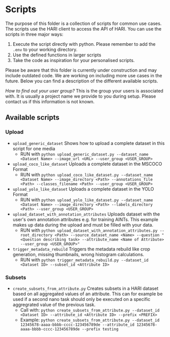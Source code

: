 # Scripts

The purpose of this folder is a collection of scripts for common use cases.
The scripts use the HARI client to access the API of HARI.
You can use the scripts in three major ways:
1. Execute the script directly with python. Please remember to add the `.env` to your working directory.
1. Use the defined functions in larger scripts
2. Take the code as inspiration for your personalised scripts.

Please be aware that this folder is currently under construction and may include outdated code.
We are working on including more use cases in the future.
Below you can find a description of the different available scripts.

*How to find out your user group?*
This is the group your users is associated with. It is usually a project name we provide to you during setup. Please contact us if this information is not known.

## Available scripts

### Upload

- `upload_generic_dataset` Shows how to upload a complete dataset in this script for one media
  - RUN with `python upload_generic_dataset.py --dataset_name <Dataset Name> --image_url <URL> --user_group <USER_GROUP>`
- `upload_coco_like_dataset` Uploads a complete dataset in the MSCOCO Format
  - RUN with `python upload_coco_like_dataset.py --dataset_name <Dataset Name> --image_directory <Path> --annotations_file <Path> --classes_filename <Path> --user_group <USER_GROUP>`
- `upload_yolo_like_dataset` Uploads a complete dataset in the YOLO Format
  - RUN with `python upload_yolo_like_dataset.py --dataset_name <Dataset Name> --image_directory <Path> --labels_directory <Path> --user_group <USER_GROUP>`
- `upload_dataset_with_annotation_attributes` Uploads dataset with the user's own annotation attributes e.g. for training AINTs. This example makes up data during the upload and must be filled with your data.
  - RUN with `python upload_dataset_with_annotation_attributes.py --root_directory <Path> --source_dataset_name <Name> --question "<Question describing task> --attribute_name <Name of Attribute> --user_group <USER_GROUP>"`
- `trigger_metadata_rebuild` Triggers the metadata rebuild like crop generation, missing thumbnails, wrong histogram calculations.
  - RUN with `python trigger_metadata_rebuild.py --dataset_id <Dataset ID> --subset_id <Attribute ID>`

### Subsets

- `create_subsets_from_attribute.py` Creates subsets in a HARI dataset based on all aggregated values of an attribute.
  This can for example be used if a second nano task should only be executed on a specific aggregrated value of the previous task.
    - Call with: `python create_subsets_from_attribute.py --dataset_id <Dataset ID> --attribute_id <Attribute ID> --prefix <PREFIX>`
    - Example: `python create_subsets_from_attribute.py --dataset_id 12345678-aaaa-bbbb-cccc-123456789de --attribute_id 12345678-aaaa-bbbb-cccc-123456789de --prefix testing`
